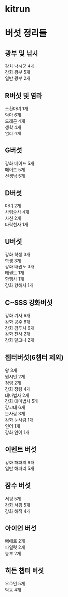 # kitrun


# 버섯 정리들


## 광부 및 낚시
강화 낚시꾼 4개    
강화 광부 5개   
일반 광부 2개  

## R버섯 및 염라
소환마녀 1개  
악마 6개  
드래곤 4개   
생학 4개  
염라 4개  
 
## G버섯
강화 메이드 5개  
메이드 5개  
선생님 5개  
 
## D버섯
마녀 2개  
사령술사 4개  
사신 2개  
타락천사 1개  
 
## U버섯
강화 학생 3개  
학생 3개   
강화 태권도 3개  
태권도 1개  
항행사 1개  
강화 항해사 1개  
 
## C~SSS 강화버섯
강화 기사 6개  
강화 공주 6개  
강화 검투사 6개  
강화 천사 2개  
강화 달고나 2개  
 
## 챕터버섯(6챕터 제외)
왕 3개  
원시인 2개  
정령 2개  
강화 정령 4개  
대마법사 2개  
강화 대마법사 5개  
강고대 6개  
눈사람 3개  
강화 눈사람 1개  
인어 1개  
강화 인어 1개  
 
## 이벤트 버섯
강화 해파리 6개  
일반 해파리 5개  
 
## 잠수 버섯
서핑 5개  
강화 서핑 5개  
강화 해적 4개  
 
## 아이언 버섯
삐에로 2개  
파일럿 2개  
농부 2개  
 
## 히든 챕터 버섯
우주인 5개  
악동 4개  
